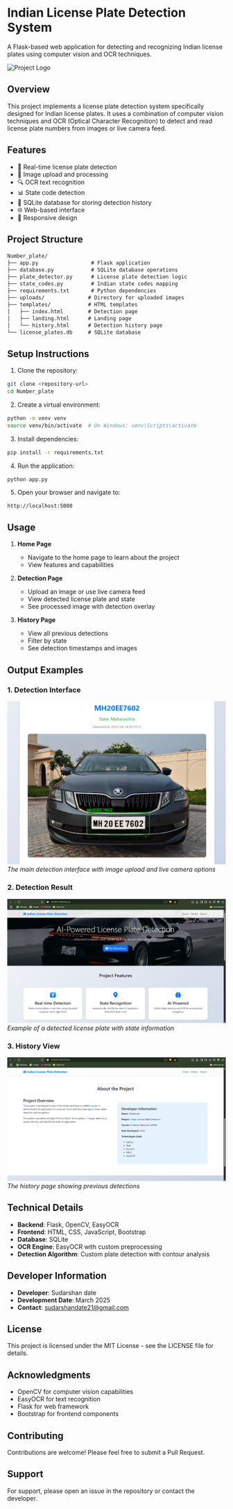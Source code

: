 # Indian License Plate Detection System

A Flask-based web application for detecting and recognizing Indian license plates using computer vision and OCR techniques.

![Project Logo](https://img.icons8.com/color/96/000000/car.png)

## Overview

This project implements a license plate detection system specifically designed for Indian license plates. It uses a combination of computer vision techniques and OCR (Optical Character Recognition) to detect and read license plate numbers from images or live camera feed.

## Features

- 🚗 Real-time license plate detection
- 📸 Image upload and processing
- 🔍 OCR text recognition
- 📊 State code detection
- 💾 SQLite database for storing detection history
- 🌐 Web-based interface
- 📱 Responsive design

## Project Structure

```
Number_plate/
├── app.py                 # Flask application
├── database.py            # SQLite database operations
├── plate_detector.py      # License plate detection logic
├── state_codes.py         # Indian state codes mapping
├── requirements.txt       # Python dependencies
├── uploads/              # Directory for uploaded images
├── templates/            # HTML templates
│   ├── index.html        # Detection page
│   ├── landing.html      # Landing page
│   └── history.html      # Detection history page
└── license_plates.db     # SQLite database
```

## Setup Instructions

1. Clone the repository:

```bash
git clone <repository-url>
cd Number_plate
```

2. Create a virtual environment:

```bash
python -m venv venv
source venv/bin/activate  # On Windows: venv\Scripts\activate
```

3. Install dependencies:

```bash
pip install -r requirements.txt
```

4. Run the application:

```bash
python app.py
```

5. Open your browser and navigate to:

```
http://localhost:5000
```

## Usage

1. **Home Page**

   - Navigate to the home page to learn about the project
   - View features and capabilities

2. **Detection Page**

   - Upload an image or use live camera feed
   - View detected license plate and state
   - See processed image with detection overlay

3. **History Page**
   - View all previous detections
   - Filter by state
   - See detection timestamps and images

## Output Examples

### 1. Detection Interface

![Detection Interface](images/img1.png)
_The main detection interface with image upload and live camera options_

### 2. Detection Result

![Detection Result](images/img2.png)
_Example of a detected license plate with state information_

### 3. History View

![History View](images/img3.png)
_The history page showing previous detections_

## Technical Details

- **Backend**: Flask, OpenCV, EasyOCR
- **Frontend**: HTML, CSS, JavaScript, Bootstrap
- **Database**: SQLite
- **OCR Engine**: EasyOCR with custom preprocessing
- **Detection Algorithm**: Custom plate detection with contour analysis

## Developer Information

- **Developer**: Sudarshan date
- **Development Date**: March 2025
- **Contact**: sudarshandate21@gmail.com

## License

This project is licensed under the MIT License - see the LICENSE file for details.

## Acknowledgments

- OpenCV for computer vision capabilities
- EasyOCR for text recognition
- Flask for web framework
- Bootstrap for frontend components

## Contributing

Contributions are welcome! Please feel free to submit a Pull Request.

## Support

For support, please open an issue in the repository or contact the developer.
